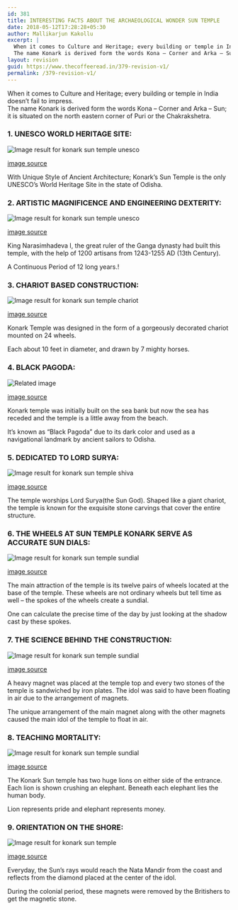```yaml
---
id: 381
title: INTERESTING FACTS ABOUT THE ARCHAEOLOGICAL WONDER SUN TEMPLE
date: 2018-05-12T17:28:28+05:30
author: Mallikarjun Kakollu
excerpt: |
  When it comes to Culture and Heritage; every building or temple in India doesn’t fail to impress.
  The name Konark is derived form the words Kona – Corner and Arka – Sun; it is situated on the north eastern corner of Puri or the Chakrakshetra.
layout: revision
guid: https://www.thecoffeeread.in/379-revision-v1/
permalink: /379-revision-v1/
---
```

When it comes to Culture and Heritage; every building or temple in India doesn’t fail to impress.  
The name Konark is derived form the words Kona – Corner and Arka – Sun; it is situated on the north eastern corner of Puri or the Chakrakshetra.

### 1. UNESCO WORLD HERITAGE SITE:

![Image result for konark sun temple unesco](http://www.holidayrentals.co.in/blog/wp-content/uploads/2015/07/konark.jpg) 

[image source](https://www.google.co.in/search?biw=1350&bih=561&tbs=isz%3Alt%2Cislt%3Axga&tbm=isch&sa=1&ei=x9T2WtO2CIXcvgSYxKbQBA&q=konark+sun+temple+unesco&oq=konark+sun+temple+unesco&gs_l=img.3..0i24k1.1706.5643.0.5961.9.4.1.4.5.0.201.732.0j3j1.4.0....0...1c.1.64.img..0.8.574...0j0i67k1.0.tOtzKDMcTgY#imgrc=KLKoxMaPNAZz_M:)

With Unique Style of Ancient Architecture; Konark’s Sun Temple is the only UNESCO’s World Heritage Site in the state of Odisha.

### 2. ARTISTIC MAGNIFICENCE AND ENGINEERING DEXTERITY:

![Image result for konark sun temple unesco](https://www.hindufaqs.com/wp-content/uploads/2015/01/konark.jpg) 

[image source](https://www.google.co.in/search?biw=1350&bih=561&tbs=isz%3Alt%2Cislt%3Axga&tbm=isch&sa=1&ei=x9T2WtO2CIXcvgSYxKbQBA&q=konark+sun+temple+unesco&oq=konark+sun+temple+unesco&gs_l=img.3..0i24k1.1706.5643.0.5961.9.4.1.4.5.0.201.732.0j3j1.4.0....0...1c.1.64.img..0.8.574...0j0i67k1.0.tOtzKDMcTgY#imgrc=yeLSHNy_1E8SDM:)

King Narasimhadeva I, the great ruler of the Ganga dynasty had built this temple, with the help of 1200 artisans from 1243-1255 AD (13th Century).

A Continuous Period of 12 long years.!

### 3. CHARIOT BASED CONSTRUCTION:

![Image result for konark sun temple chariot](https://upload.wikimedia.org/wikipedia/commons/d/d2/Chariot_Wheel_Konark_Sun_Temple.JPG) 

[image source](https://www.google.co.in/search?biw=1350&bih=561&tbs=isz%3Alt%2Cislt%3Axga&tbm=isch&sa=1&ei=ztT2WtzSHMvhvATv8KmoDw&q=konark+sun+temple+chariot&oq=konark+sun+temple+cha&gs_l=img.3.0.0l3.63515.66112.0.67991.6.6.0.0.0.0.245.998.0j4j1.5.0....0...1c.1.64.img..1.5.995...35i39k1j0i8i30k1j0i24k1.0.BarRfh_E2ok#imgrc=2hREU5o_sFm1IM:)

Konark Temple was designed in the form of a gorgeously decorated chariot mounted on 24 wheels.

Each about 10 feet in diameter, and drawn by 7 mighty horses.

### 4. BLACK PAGODA:

![Related image](https://upload.wikimedia.org/wikipedia/commons/6/6b/Sun_Temple_at_Konark%2COdisha%2CIndia.jpg) 

[image source](https://www.google.co.in/search?biw=1350&bih=561&tbs=isz%3Alt%2Cislt%3Axga&tbm=isch&sa=1&ei=XtX2Wt2iBIbQvgS46bS4AQ&q=konark+sun+temple+cpagoda&oq=konark+sun+temple+cpagoda&gs_l=img.3...41298.42519.0.42692.6.6.0.0.0.0.181.698.0j4.4.0....0...1c.1.64.img..2.0.0....0.hYRlCXH75RM#imgrc=0SfDycj0rAJ3GM:)

Konark temple was initially built on the sea bank but now the sea has receded and the temple is a little away from the beach.

It’s known as “Black Pagoda” due to its dark color and used as a navigational landmark by ancient sailors to Odisha.

### 5. DEDICATED TO LORD SURYA:

![Image result for konark sun temple shiva](http://www.southreport.com/wp-content/uploads/2015/09/Suntemple-Konark.jpg) 

[image source](https://www.google.co.in/search?biw=1350&bih=561&tbs=isz%3Alt%2Cislt%3Axga&tbm=isch&sa=1&ei=itX2WqzDEsPTvwTroJboAQ&q=konark+sun+temple+shiva&oq=konark+sun+temple+shiva&gs_l=img.3...40588.41543.0.41694.5.5.0.0.0.0.244.778.0j3j1.4.0....0...1c.1.64.img..1.2.427...0j0i8i30k1j0i24k1.0.gMhaLe_r9qM#imgrc=7HGabXxssua5lM:)

The temple worships Lord Surya(the Sun God). Shaped like a giant chariot, the temple is known for the exquisite stone carvings that cover the entire structure.

### 6. THE WHEELS AT SUN TEMPLE KONARK SERVE AS ACCURATE SUN DIALS:

![Image result for konark sun temple sundial](https://i.ytimg.com/vi/Jy_A2i6UA48/maxresdefault.jpg) 

[image source](https://www.google.co.in/search?biw=1350&bih=561&tbs=isz%3Alt%2Cislt%3Axga&tbm=isch&sa=1&ei=tdX2Wq7qDsLMvgSR6KCIDw&q=konark+sun+temple+sundial&oq=konark+sun+temple+sund&gs_l=img.3.0.0i24k1.43770.46229.0.47459.7.5.1.1.1.0.343.900.0j3j0j1.4.0....0...1c.1.64.img..1.5.732...0j35i39k1j0i8i30k1.0.-tcBd23O-XU#imgrc=NNDmJkRSUWnGzM:)

The main attraction of the temple is its twelve pairs of wheels located at the base of the temple. These wheels are not ordinary wheels but tell time as well – the spokes of the wheels create a sundial.

One can calculate the precise time of the day by just looking at the shadow cast by these spokes.

### 7. THE SCIENCE BEHIND THE CONSTRUCTION:

![Image result for konark sun temple sundial](https://i.pinimg.com/originals/3d/1b/9c/3d1b9ca93881266ab7cc56c62c4164b2.jpg) 

[image source](https://www.google.co.in/search?biw=1350&bih=561&tbs=isz%3Alt%2Cislt%3Axga&tbm=isch&sa=1&ei=tdX2Wq7qDsLMvgSR6KCIDw&q=konark+sun+temple+sundial&oq=konark+sun+temple+sund&gs_l=img.3.0.0i24k1.43770.46229.0.47459.7.5.1.1.1.0.343.900.0j3j0j1.4.0....0...1c.1.64.img..1.5.732...0j35i39k1j0i8i30k1.0.-tcBd23O-XU#imgrc=GQXvQSErbli4NM:)

A heavy magnet was placed at the temple top and every two stones of the temple is sandwiched by iron plates. The idol was said to have been floating in air due to the arrangement of magnets.

The unique arrangement of the main magnet along with the other magnets caused the main idol of the temple to float in air.

### 8. TEACHING MORTALITY:

![Image result for konark sun temple sundial](https://i.ytimg.com/vi/RpWa-BxHVyc/maxresdefault.jpg) 

[image source](https://www.google.co.in/search?biw=1350&bih=561&tbs=isz%3Alt%2Cislt%3Axga&tbm=isch&sa=1&ei=tdX2Wq7qDsLMvgSR6KCIDw&q=konark+sun+temple+sundial&oq=konark+sun+temple+sund&gs_l=img.3.0.0i24k1.43770.46229.0.47459.7.5.1.1.1.0.343.900.0j3j0j1.4.0....0...1c.1.64.img..1.5.732...0j35i39k1j0i8i30k1.0.-tcBd23O-XU#imgrc=0QM4vU_1grcl_M:)

The Konark Sun temple has two huge lions on either side of the entrance. Each lion is shown crushing an elephant. Beneath each elephant lies the human body.

Lion represents pride and elephant represents money.

### 9. ORIENTATION ON THE SHORE:

![Image result for konark sun temple](https://lakshmisharath.com/wp-content/uploads/2017/05/Konark2-1-1024x768.jpg) 

[image source](https://www.google.co.in/search?biw=1350&bih=561&tbs=isz%3Alt%2Cislt%3Axga&tbm=isch&sa=1&ei=5dX2WpLGOceGvQS7vbKwCw&q=konark+sun+temple+&oq=konark+sun+temple+&gs_l=img.3..0l10.134010.134010.0.134297.1.1.0.0.0.0.260.260.2-1.1.0....0...1c.1.64.img..0.1.258....0.zrkyu6cO2gc#imgrc=1ok3s8kkzz7mIM:)

Everyday, the Sun’s rays would reach the Nata Mandir from the coast and reflects from the diamond placed at the center of the idol.

During the colonial period, these magnets were removed by the Britishers to get the magnetic stone.

&nbsp;